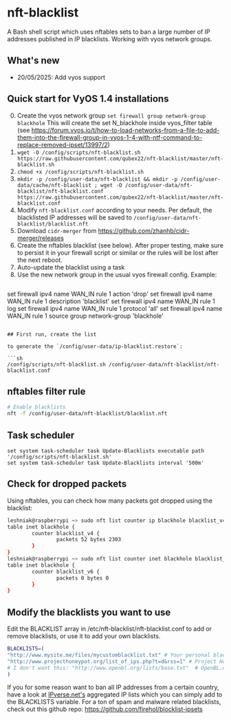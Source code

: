 # nft-blacklist

A Bash shell script which uses nftables sets to ban a large number of IP addresses published in IP blacklists. Working with vyos network groups.

## What's new

- 20/05/2025: Add vyos support

## Quick start for VyOS 1.4 installations
0. Create the vyos network group `set firewall group network-group blackhole` This will create the set N_blackhole inside vyos_filter table (see https://forum.vyos.io/t/how-to-load-networks-from-a-file-to-add-them-into-the-firewall-group-in-vyos-1-4-with-ntf-command-to-replace-removed-ipset/13997/2)
1. `wget -O /config/scripts/nft-blacklist.sh https://raw.githubusercontent.com/qubex22/nft-blacklist/master/nft-blacklist.sh`
2. `chmod +x /config/scripts/nft-blacklist.sh`
3. `mkdir -p /config/user-data/nft-blacklist && mkdir -p /config/user-data/cache/nft-blacklist ; wget -O /config/user-data/nft-blacklist/nft-blacklist.conf https://raw.githubusercontent.com/qubex22/nft-blacklist/master/nft-blacklist.conf`
4. Modify `nft-blacklist.conf` according to your needs. Per default, the blacklisted IP addresses will be saved to `/config/user-data/nft-blacklist/blacklist.nft`
5. Download `cidr-merger` from https://github.com/zhanhb/cidr-merger/releases
6. Create the nftables blacklist (see below). After proper testing, make sure to persist it in your firewall script or similar or the rules will be lost after the next reboot.
7. Auto-update the blacklist using a task
8. Use the new network group in the usual vyos firewall config. Example:
   ```
set firewall ipv4 name WAN_IN rule 1 action 'drop'
set firewall ipv4 name WAN_IN rule 1 description 'blacklist'
set firewall ipv4 name WAN_IN rule 1 log
set firewall ipv4 name WAN_IN rule 1 protocol 'all'
set firewall ipv4 name WAN_IN rule 1 source group network-group 'blackhole'
   ```

## First run, create the list

to generate the `/config/user-data/ip-blacklist.restore`:

```sh
/config/scripts/nft-blacklist.sh /config/user-data/nft-blacklist/nft-blacklist.conf
```

## nftables filter rule

```sh
# Enable blacklists
nft -f /config/user-data/nft-blacklist/blacklist.nft
```


## Task scheduler

```
set system task-scheduler task Update-Blacklists executable path '/config/scripts/nft-blacklist.sh'
set system task-scheduler task Update-Blacklists interval '500m'
```

## Check for dropped packets

Using nftables, you can check how many packets got dropped using the blacklist:

```sh
leshniak@raspberrypi ~> sudo nft list counter ip blackhole blacklist_v4
table inet blackhole {
        counter blacklist_v4 {
                packets 52 bytes 2303
        }
}
leshniak@raspberrypi ~> sudo nft list counter inet blackhole blacklist_v6
table inet blackhole {
        counter blacklist_v6 {
                packets 0 bytes 0
        }
}
```

## Modify the blacklists you want to use

Edit the BLACKLIST array in /etc/nft-blacklist/nft-blacklist.conf to add or remove blacklists, or use it to add your own blacklists.

```sh
BLACKLISTS=(
"http://www.mysite.me/files/mycustomblacklist.txt" # Your personal blacklist
"http://www.projecthoneypot.org/list_of_ips.php?t=d&rss=1" # Project Honey Pot Directory of Dictionary Attacker IPs
# I don't want this: "http://www.openbl.org/lists/base.txt"  # OpenBL.org 30 day List
)
```

If you for some reason want to ban all IP addresses from a certain country, have a look at [IPverse.net's](http://ipverse.net/ipblocks/data/countries/) aggregated IP lists which you can simply add to the BLACKLISTS variable. For a ton of spam and malware related blacklists, check out this github repo: https://github.com/firehol/blocklist-ipsets
